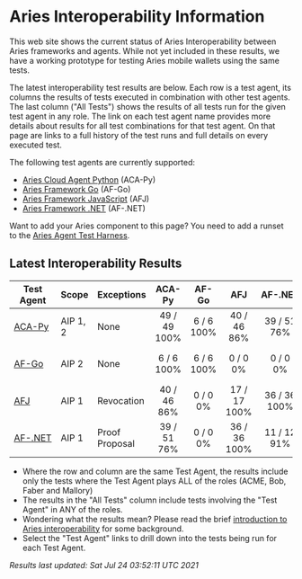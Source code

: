 # Aries Interoperability Information


This web site shows the current status of Aries Interoperability between Aries frameworks and agents. While
not yet included in these results, we have a working prototype for testing Aries mobile wallets using the
same tests.

The latest interoperability test results are below. Each row is a test agent, its columns
the results of tests executed in combination with other test agents.
The last column ("All Tests") shows the results of all tests run for the given test agent in any role. The link on each test
agent name provides more details about results for all test combinations for that test agent. On
that page are links to a full history of the test runs and full details on every executed test. 

The following test agents are currently supported:

- [Aries Cloud Agent Python](https://github.com/hyperledger/aries-cloudagent-python) (ACA-Py)
- [Aries Framework Go](https://github.com/hyperledger/aries-framework-go) (AF-Go)
- [Aries Framework JavaScript](https://github.com/hyperledger/aries-framework-javascript) (AFJ)
- [Aries Framework .NET](https://github.com/hyperledger/aries-framework-dotnet) (AF-.NET)

Want to add your Aries component to this page? You need to add a runset to the
[Aries Agent Test Harness](https://github.com/hyperledger/aries-agent-test-harness).

## Latest Interoperability Results

| Test Agent | Scope | Exceptions | ACA-Py | AF-Go | AFJ | AF-.NET | **All Tests** |
| ----- | ----- | ----- | :----: | :----: | :----: | :----: | :----: |
| [ACA-Py](acapy.md)| AIP 1, 2 | None | 49 / 49<br>100% | 6 / 6<br>100% | 40 / 46<br>86% | 39 / 51<br>76% | **122 / 140<br>87%** |
| [AF-Go](afgo.md)| AIP 2 | None | 6 / 6<br>100% | 6 / 6<br>100% | 0 / 0<br>0% | 0 / 0<br>0% | **12 / 12<br>100%** |
| [AFJ](javascript.md)| AIP 1 | Revocation | 40 / 46<br>86% | 0 / 0<br>0% | 17 / 17<br>100% | 36 / 36<br>100% | **81 / 87<br>93%** |
| [AF-.NET](dotnet.md)| AIP 1 | Proof Proposal | 39 / 51<br>76% | 0 / 0<br>0% | 36 / 36<br>100% | 11 / 12<br>91% | **74 / 87<br>85%** |

- Where the row and column are the same Test Agent, the results include only the tests where the Test Agent plays ALL of the roles (ACME, Bob, Faber and Mallory)
- The results in the "All Tests" column include tests involving the "Test Agent" in ANY of the roles.
- Wondering what the results mean? Please read the brief [introduction to Aries interoperability](aries-interop-intro.md) for some background.
- Select the "Test Agent" links to drill down into the tests being run for each Test Agent.


*Results last updated: Sat Jul 24 03:52:11 UTC 2021*

